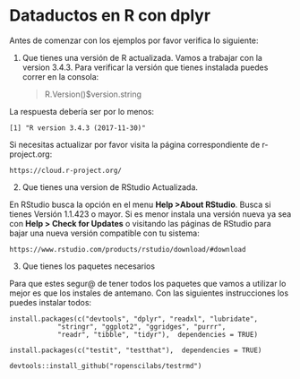 # Dataductos en R con dplyr

Antes de comenzar con los ejemplos por favor verifica lo siguiente:

1. Que tienes una versión de R actualizada. Vamos a trabajar con la version 3.4.3. 
Para verificar la versión que tienes instalada puedes correr en la consola:

    > R.Version()$version.string

La respuesta debería ser por lo menos:

    [1] "R version 3.4.3 (2017-11-30)"

Si necesitas actualizar por favor visita la página correspondiente de r-project.org:

    https://cloud.r-project.org/

2. Que tienes una version de RStudio Actualizada. 

En RStudio busca la opción en el menu **Help >About RStudio**. Busca si tienes Versión 1.1.423 o mayor.
Si es menor instala una versión nueva ya sea con **Help > Check for Updates** o visitando las páginas de RStudio para bajar una nueva versión compatible con tu sistema:

    https://www.rstudio.com/products/rstudio/download/#download

3. Que tienes los paquetes necesarios 

Para que estes segur@ de tener todos los paquetes que vamos a utilizar lo mejor es que los instales de antemano. Con las siguientes instrucciones los puedes instalar todos:

    install.packages(c("devtools", "dplyr", "readxl", "lubridate", 
                "stringr", "ggplot2", "ggridges", "purrr",
                "readr", "tibble", "tidyr"),  dependencies = TRUE)
                
    install.packages(c("testit", "testthat"),  dependencies = TRUE)
    
    devtools::install_github("ropenscilabs/testrmd")
